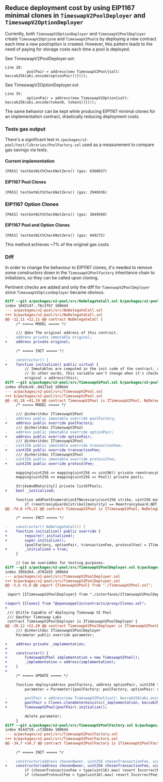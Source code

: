 ## Reduce deployment cost by using EIP1167 minimal clones in `TimeswapV2PoolDeployer` and `TimeswapV2OptionDeployer`

Currently, both `TimeswapV2OptionDeployer` and `TimeswapV2PoolDeployer` create `TimeswapV2Option`s and `TimeswapV2Pool`s by deploying a new contract each time a new pool/option is created. However, this pattern leads to the need of paying for storage costs each time a pool is deployed. 

See TimeswapV2PoolDeployer.sol:

```solidity
Line 28:
          poolPair = address(new TimeswapV2Pool{salt: keccak256(abi.encode(optionPair))}());
```

See TimeswapV2OptionDeployer.sol:

```solidity
Line 35:
          optionPair = address(new TimeswapV2Option{salt: keccak256(abi.encode(token0, token1))}());
```

The same behavior can be kept while producing EIP1167 minimal clones for an implementation contract, drastically reducing deployment costs.

### Tests gas output

There's a significant test in `/packages/v2-pool/test/libraries/PoolFactory.sol` used as a measurement to compare gas savings via tests.

#### Current implementation

```
[PASS] testGetWithCheckNotZero() (gas: 6368937)
```

#### EIP1167 Pool Clones

```
[PASS] testGetWithCheckNotZero() (gas: 2946936)
```

### EIP1167 Option Clones

```
[PASS] testGetWithCheckNotZero() (gas: 3849560)
```

#### EIP1167 Pool and Option Clones

```
[PASS] testGetWithCheckNotZero() (gas: 449275)
```

This method achieves ~7% of the original gas costs.

### Diff

In order to change the behaviour to EIP1167 clones, it's needed to remove some constructors down in the `TimeswapV2PoolFactory` inheritance chain to initializers, so they can be called upon cloning.

Pertinent checks are added and only the diff for `TimeswapV2PoolDeployer` since `TimeswapV2OptionDeployer` became obvious.

```diff
diff --git a/packages/v2-pool/src/NoDelegateCall.sol b/packages/v2-pool/src/NoDelegateCall.sol
index 1045147..f6c3fb7 100644
--- a/packages/v2-pool/src/NoDelegateCall.sol
+++ b/packages/v2-pool/src/NoDelegateCall.sol
@@ -12,11 +12,11 @@ contract NoDelegateCall {
     /* ===== MODEL ===== */
 
     /// @dev The original address of this contract.
-    address private immutable original;
+    address private original;
 
     /* ===== INIT ===== */
 
-    constructor() {
+    function initialize() public virtual {
         // Immutables are computed in the init code of the contract, and then inlined into the deployed bytecode.
         // In other words, this variable won't change when it's checked at runtime.
         original = address(this);
diff --git a/packages/v2-pool/src/TimeswapV2Pool.sol b/packages/v2-pool/src/TimeswapV2Pool.sol
index dfedce9..84171e5 100644
--- a/packages/v2-pool/src/TimeswapV2Pool.sol
+++ b/packages/v2-pool/src/TimeswapV2Pool.sol
@@ -41,18 +41,19 @@ contract TimeswapV2Pool is ITimeswapV2Pool, NoDelegateCall {
     /* ===== MODEL ===== */
 
     /// @inheritdoc ITimeswapV2Pool
-    address public immutable override poolFactory;
+    address public override poolFactory;
     /// @inheritdoc ITimeswapV2Pool
-    address public immutable override optionPair;
+    address public override optionPair;
     /// @inheritdoc ITimeswapV2Pool
-    uint256 public immutable override transactionFee;
+    uint256 public override transactionFee;
     /// @inheritdoc ITimeswapV2Pool
-    uint256 public immutable override protocolFee;
+    uint256 public override protocolFee;
 
     mapping(uint256 => mapping(uint256 => uint96)) private reentrancyGuards;
     mapping(uint256 => mapping(uint256 => Pool)) private pools;
 
     StrikeAndMaturity[] private listOfPools;
+    bool _initialized;
 
     function addPoolEnumerationIfNecessary(uint256 strike, uint256 maturity) private {
         if (reentrancyGuards[strike][maturity] == ReentrancyGuard.NOT_INTERACTED) {
@@ -74,8 +75,11 @@ contract TimeswapV2Pool is ITimeswapV2Pool, NoDelegateCall {
 
     /* ===== INIT ===== */
 
-    constructor() NoDelegateCall() {
+    function initialize() public override {
+        require(!_initialized);
+        super.initialize();
         (poolFactory, optionPair, transactionFee, protocolFee) = ITimeswapV2PoolDeployer(msg.sender).parameter();
+        _initialized = true;
     }
 
     // Can be overidden for testing purposes.
diff --git a/packages/v2-pool/src/TimeswapV2PoolDeployer.sol b/packages/v2-pool/src/TimeswapV2PoolDeployer.sol
index 395b3b4..d781b55 100644
--- a/packages/v2-pool/src/TimeswapV2PoolDeployer.sol
+++ b/packages/v2-pool/src/TimeswapV2PoolDeployer.sol
@@ -5,6 +5,8 @@ import {TimeswapV2Pool} from "./TimeswapV2Pool.sol";
 
 import {ITimeswapV2PoolDeployer} from "./interfaces/ITimeswapV2PoolDeployer.sol";
 
+import {Clones} from "@openzeppelin/contracts/proxy/Clones.sol";
+
 /// @title Capable of deploying Timeswap V2 Pool
 /// @author Timeswap Labs
 contract TimeswapV2PoolDeployer is ITimeswapV2PoolDeployer {
@@ -20,12 +22,20 @@ contract TimeswapV2PoolDeployer is ITimeswapV2PoolDeployer {
     /// @inheritdoc ITimeswapV2PoolDeployer
     Parameter public override parameter;
 
+    address private _implementation;
+
+    constructor() {
+        TimeswapV2Pool implementation = new TimeswapV2Pool();
+        _implementation = address(implementation);
+    }
+
     /* ===== UPDATE ===== */
 
     function deploy(address poolFactory, address optionPair, uint256 transactionFee, uint256 protocolFee) internal returns (address poolPair) {
         parameter = Parameter({poolFactory: poolFactory, optionPair: optionPair, transactionFee: transactionFee, protocolFee: protocolFee});
 
-        poolPair = address(new TimeswapV2Pool{salt: keccak256(abi.encode(optionPair))}());
+        poolPair = Clones.cloneDeterministic(_implementation, keccak256(abi.encode(optionPair)));
+        TimeswapV2Pool(poolPair).initialize();
 
         delete parameter;
     }
diff --git a/packages/v2-pool/src/TimeswapV2PoolFactory.sol b/packages/v2-pool/src/TimeswapV2PoolFactory.sol
index 914d719..cf2884a 100644
--- a/packages/v2-pool/src/TimeswapV2PoolFactory.sol
+++ b/packages/v2-pool/src/TimeswapV2PoolFactory.sol
@@ -34,7 +34,7 @@ contract TimeswapV2PoolFactory is ITimeswapV2PoolFactory, TimeswapV2PoolDeployer
 
     /* ===== INIT ===== */
 
-    constructor(address chosenOwner, uint256 chosenTransactionFee, uint256 chosenProtocolFee) OwnableTwoSteps(chosenOwner) {
+    constructor(address chosenOwner, uint256 chosenTransactionFee, uint256 chosenProtocolFee) OwnableTwoSteps(chosenOwner) TimeswapV2PoolDeployer() {
         if (chosenTransactionFee > type(uint16).max) revert IncorrectFeeInitialization(chosenTransactionFee);
         if (chosenProtocolFee > type(uint16).max) revert IncorrectFeeInitialization(chosenProtocolFee);
 
```
